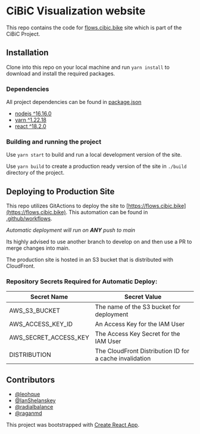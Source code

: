 # CiBiC Visualization website
This repo contains the code for [flows.cibic.bike](https://flows.cibic.bike) site which is part of the CiBiC Project.

## Installation
Clone into this repo on your local machine and run `yarn install` to download and install the required packages.

### Dependencies
All project dependencies can be found in [package.json](./package.json)
 
 - [nodejs ^16.16.0](https://nodejs.org/en)
 - [yarn ^1.22.18](https://yarnpkg.com/) 
 - [react ^18.2.0](https://react.dev/)

### Building and running the project
Use `yarn start` to build and run a local development version of the site. 

Use `yarn build` to create a production ready version of the site in `./build` directory of the project.

## Deploying to Production Site
This repo utilizes GitActions to deploy the site to [https://flows.cibic.bike](https://flows.cibic.bike). This automation can be found in [.github/workflows](./.github/workflows/push-to-prod.yml).

_Automatic deployment will run on **ANY** push to main_

Its highly advised to use another branch to develop on and then use a PR to merge changes into main.

The production site is hosted in an S3 bucket that is distributed with CloudFront.

### Repository Secrets Required for Automatic Deploy:
|Secret Name		| Secret Value |
|--         		|--            |
| AWS_S3_BUCKET 	| The name of the S3 bucket for deployment |
| AWS_ACCESS_KEY_ID 	| An Access Key for the IAM User |
| AWS_SECRET_ACCESS_KEY | The Access Key Secret for the IAM User |
| DISTRIBUTION 		| The CloudFront Distribution ID for a cache invalidation |

## Contributors
- [@leohque](https://github.com/leohque)
- [@IanShelanskey](https://github.com/IanShelanskey)
- [@radialbalance](https://github.com/radialbalance)
- [@raganmd](https://github.com/raganmd)


This project was bootstrapped with [Create React App](https://github.com/facebook/create-react-app).
